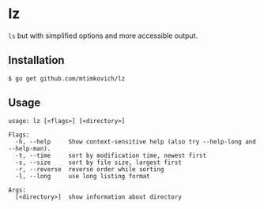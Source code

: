 # lz

`ls` but with simplified options and more accessible output.

## Installation

```
$ go get github.com/mtimkovich/lz
```

## Usage

```
usage: lz [<flags>] [<directory>]

Flags:
  -h, --help     Show context-sensitive help (also try --help-long and --help-man).
  -t, --time     sort by modification time, newest first
  -s, --size     sort by file size, largest first
  -r, --reverse  reverse order while sorting
  -l, --long     use long listing format

Args:
  [<directory>]  show information about directory
```
